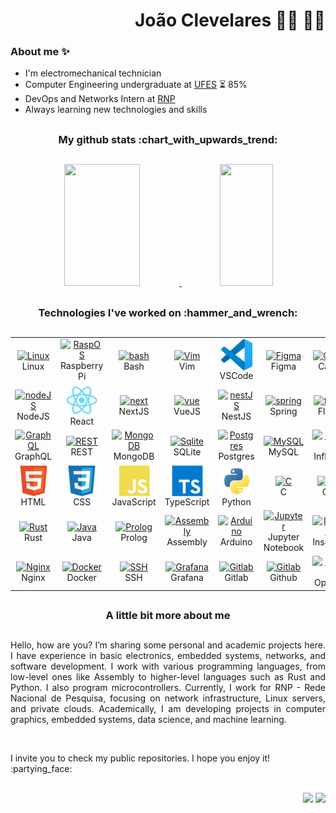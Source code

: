 <h1 align="right"> João Clevelares 👨‍🎓 👨‍💻</h1>

### About me :sparkles:
 - I'm electromechanical technician
 - Computer Engineering undergraduate at [UFES](https://www.ufes.br) ⏳ 85%
 - DevOps and Networks Intern at [RNP](https://www.rnp.br/) 
 - Always learning new technologies and skills
 
 ##
 
 <div align="center">
  <h3> My github stats :chart_with_upwards_trend: </h3>
 </div>
 
 ##
 
<div align="center">
  <a href="https://github.com/vortex2jm">
  <img width="49%" height="195px" src="https://github-readme-stats.vercel.app/api?username=vortex2jm&show_icons=true&include_all_commits=true&count_private=true&hide_border=true&title_color=00bfbf&icon_color=00bfbf&text_color=c9d1d9&bg_color=ffffff00"/> 
  <img width="41%" height="195px" src="https://github-readme-stats.vercel.app/api/top-langs/?username=vortex2jm&layout=compact&langs_count=8&hide_border=true&title_color=00bfbf&text_color=00bfbf&bg_color=ffffff00" />
</a>
</div>

##

<div align="center">
  <h3>Technologies I've worked on :hammer_and_wrench:</h3>
</div>

##

<table align="center">
  <tr>
    <td align="center" width="100">
      <a href="https://github.com/vortex2jm" target="_blank">
        <img align="center" alt="Linux" height="50" width="50" src="https://cdn.jsdelivr.net/gh/devicons/devicon/icons/linux/linux-original.svg">
      </a>
      <br>
      Linux
    </td>
    <td align="center" width="100">
      <a href="https://github.com/vortex2jm" target="_blank">
        <img align="center" alt="RaspOS" height="50" width="50" src="https://cdn.jsdelivr.net/gh/devicons/devicon/icons/raspberrypi/raspberrypi-original.svg">
      </a>
      <br>
      Raspberry Pi
    </td>
    <td align="center" width="100">
      <a href="https://github.com/vortex2jm" target="_blank">
        <img align="center" alt="bash" height="50" width="50" src="https://cdn.jsdelivr.net/gh/devicons/devicon/icons/bash/bash-original.svg">
      </a>
      <br>
      Bash
    </td>    
    <td align="center" width="100">
      <a href="https://github.com/vortex2jm" target="_blank">
        <img align="center" alt="Vim" height="50" width="50" src="https://cdn.jsdelivr.net/gh/devicons/devicon/icons/vim/vim-original.svg">
      </a>
      <br>
      Vim
    </td>
    <td align="center" width="100">
      <a href="https://github.com/vortex2jm" target="_blank">
        <img align="center" alt="Vscode" height="50" width="50" src="https://raw.githubusercontent.com/devicons/devicon/master/icons/vscode/vscode-original.svg">
      </a>
      <br>
      VSCode
    </td>
    <td align="center" width="100">
      <a href="https://github.com/vortex2jm" target="_blank">
        <img align="center" alt="Figma" height="50" width="50" src="https://cdn.jsdelivr.net/gh/devicons/devicon/icons/figma/figma-original.svg">
      </a>
      <br>
      Figma
    </td>
    <td align="center" width="100">
      <a href="https://github.com/vortex2jm" target="_blank">
        <img align="center" alt="Canva" height="50" width="50" src="https://cdn.jsdelivr.net/gh/devicons/devicon/icons/canva/canva-original.svg">
      </a>
      <br>
      Canva
    </td>
  </tr>

  <tr>
    <td align="center" width="100">
      <a href="https://github.com/vortex2jm" target="_blank">
        <img align="center" alt="nodeJS" height="50" width="50" src="https://cdn.jsdelivr.net/gh/devicons/devicon/icons/nodejs/nodejs-original.svg" />
      </a>
      <br>
      NodeJS
    </td>   
    <td align="center" width="100">
      <a href="https://github.com/vortex2jm" target="_blank">
        <img align="center" alt="React" height="50" width="50" src="https://raw.githubusercontent.com/devicons/devicon/master/icons/react/react-original.svg">
      </a>
      <br>
      React
    </td>
    <td align="center" width="100">
      <a href="https://github.com/vortex2jm" target="_blank">
        <img align="center" alt="next" height="50" width="50" src="https://cdn.jsdelivr.net/gh/devicons/devicon/icons/nextjs/nextjs-original.svg" />
      </a>
      <br>
      NextJS
    </td>
    <td align="center" width="100">
      <a href="https://github.com/vortex2jm" target="_blank">
        <img align="center" alt="vue" height="50" width="50" src="https://cdn.jsdelivr.net/gh/devicons/devicon/icons/vuejs/vuejs-original.svg" />
      </a>
      <br>
      VueJS
    </td>
    <td align="center" width="100">
      <a href="https://github.com/vortex2jm" target="_blank">
        <img align="center" alt="nestJS" height="50" width="50" src="https://cdn.jsdelivr.net/gh/devicons/devicon/icons/nestjs/nestjs-original.svg" />
      </a>
      <br>
      NestJS
    </td>
    <td align="center" width="100">
      <a href="https://github.com/vortex2jm" target="_blank">
        <img align="center" alt="spring" height="50" width="50" src="https://cdn.jsdelivr.net/gh/devicons/devicon/icons/spring/spring-original.svg" />
      </a>
      <br>
      Spring
    </td>
    <td align="center" width="100">
      <a href="https://github.com/vortex2jm" target="_blank">
        <img align="center" alt="flutter" height="50" width="50" src="https://cdn.jsdelivr.net/gh/devicons/devicon/icons/flutter/flutter-original.svg" />
      </a>
      <br>
      Flutter
    </td>
  </tr>

  <tr>
    <td align="center" width="100">
      <a href="https://github.com/vortex2jm" target="_blank">
        <img align="center" alt="GraphQL" height="50" width="50" src="https://techstack-generator.vercel.app/graphql-icon.svg">
      </a>
      <br>
      GraphQL
    </td>
    <td align="center" width="100">
      <a href="https://github.com/vortex2jm" target="_blank">
        <img align="center" alt="REST" height="50" width="50" src="https://techstack-generator.vercel.app/restapi-icon.svg">
      </a>
      <br>
      REST
    </td>
    <td align="center" width="100">
      <a href="https://github.com/vortex2jm" target="_blank">
        <img align="center" alt="MongoDB" height="50" width="50" src="https://cdn.jsdelivr.net/gh/devicons/devicon/icons/mongodb/mongodb-original.svg">
      </a>
      <br>
      MongoDB
    </td>
    <td align="center" width="100">
      <a href="https://github.com/vortex2jm" target="_blank">
        <img align="center" alt="Sqlite" height="50" width="50" src="https://cdn.jsdelivr.net/gh/devicons/devicon/icons/sqlite/sqlite-original.svg">
      </a>
      <br>
      SQLite
    </td>
    <td align="center" width="100">
      <a href="https://github.com/vortex2jm" target="_blank">
        <img align="center" alt="Postgres" height="50" width="50" src="https://cdn.jsdelivr.net/gh/devicons/devicon/icons/postgresql/postgresql-original.svg">
      </a>
      <br>
      Postgres
    </td>
    <td align="center" width="100">
      <a href="https://github.com/vortex2jm" target="_blank">
        <img align="center" alt="MySQL" height="50" width="50" src="https://techstack-generator.vercel.app/mysql-icon.svg">
      </a>
      <br>
      MySQL
    </td>
    <td align="center" width="100">
      <a href="https://github.com/vortex2jm" target="_blank">
        <img align="center" alt="InfluxDB" height="50" width="50" src="https://cdn.jsdelivr.net/gh/devicons/devicon/icons/influxdb/influxdb-original.svg">
      </a>
      <br>
      InfluxDB
    </td>
  </tr>

  <tr>
    <td align="center" width="100">
      <a href="https://github.com/vortex2jm" target="_blank">
        <img align="center" alt="HTML" height="50" width="50" src="https://raw.githubusercontent.com/devicons/devicon/master/icons/html5/html5-original.svg">
      </a>
      <br>
      HTML
    </td>
    <td align="center" width="100">
      <a href="https://github.com/vortex2jm" target="_blank">
        <img align="center" alt="CSS" height="50" width="50" src="https://raw.githubusercontent.com/devicons/devicon/master/icons/css3/css3-original.svg">
      </a>
      <br>
      CSS
    </td>
    <td align="center" width="100">
      <a href="../../../?tab=repositories&q=&type=&language=javascript&sort=" target="_blank">
        <img align="center" alt="Js" height="50" width="50" src="https://raw.githubusercontent.com/devicons/devicon/master/icons/javascript/javascript-plain.svg">
      </a>
      <br>
      JavaScript
    </td>
    <td align="center" width="100">
      <a href="../../../?tab=repositories&q=&type=&language=typescript&sort=" target="_blank">
        <img align="center" alt="Ts" height="50" width="50" src="https://raw.githubusercontent.com/devicons/devicon/master/icons/typescript/typescript-original.svg">
      </a>
      <br>
      TypeScript
    </td>
    <td align="center" width="100">
      <a href="../../../?tab=repositories&q=&type=&language=python&sort=" target="_blank">
        <img align="center" alt="Python" height="50" width="50" src="https://raw.githubusercontent.com/devicons/devicon/master/icons/python/python-original.svg">
      </a>
      <br>
      Python
    </td>
    <td align="center" width="100">
      <a href="../../../?tab=repositories&q=&type=&language=c&sort=" target="_blank">
        <img align="center" alt="C" height="50" width="50" src="https://cdn.jsdelivr.net/gh/devicons/devicon/icons/c/c-original.svg" />
      </a>
      <br>
      C
    </td>
    <td align="center" width="100">
      <a href="../../../?tab=repositories&q=&type=&language=c%2B%2B&sort=" target="_blank">
        <img align="center" alt="C++" height="50" width="50" src="https://techstack-generator.vercel.app/cpp-icon.svg" />
      </a>
      <br>
      C++
    </td>
  </tr>

  <tr>
    <td align="center" width="100">
      <a href="https://github.com/vortex2jm" target="_blank">
        <img align="center" alt="Rust" height="50" width="50" src="https://cdn.jsdelivr.net/gh/devicons/devicon/icons/rust/rust-original.svg">
      </a>
      <br>
      Rust
    </td>
    <td align="center" width="100">
      <a href="../../../?tab=repositories&q=&type=&language=java&sort=" target="_blank">
        <img align="center" alt="Java" height="50" width="50" src="https://cdn.jsdelivr.net/gh/devicons/devicon/icons/java/java-original.svg" />
      </a>
      <br>
      Java
    </td>
    <td align="center" width="100">
      <a href="https://github.com/vortex2jm" target="_blank">
        <img align="center" alt="Prolog" height="50" width="50" src="https://cdn.jsdelivr.net/gh/devicons/devicon/icons/prolog/prolog-original.svg">
      </a>
      <br>
      Prolog
    </td>
    <td align="center" width="100">
      <a href="https://github.com/vortex2jm" target="_blank">
        <img align="center" alt="Assembly" height="50" width="50" src="https://user-images.githubusercontent.com/5421823/62779159-4cf76880-baaa-11e9-8318-e20a1aaa913a.png">
      </a>
      <br>
      Assembly
    </td>
    <td align="center" width="100">
      <a href="https://github.com/vortex2jm" target="_blank">
        <img align="center" alt="Arduino" height="50" width="50" src="https://cdn.jsdelivr.net/gh/devicons/devicon/icons/arduino/arduino-original.svg">
      </a>
      <br>
      Arduino
    </td>
    <td align="center" width="100">
      <a href="https://github.com/vortex2jm" target="_blank">
        <img align="center" alt="Jupyter" height="50" width="50" src="https://cdn.jsdelivr.net/gh/devicons/devicon/icons/jupyter/jupyter-original.svg">
      </a>
      <br>
      Jupyter Notebook
    </td>
    <td align="center" width="100">
      <a href="https://github.com/vortex2jm" target="_blank">
        <img align="center" alt="Insomnia" height="50" width="50" src="https://cdn.jsdelivr.net/gh/devicons/devicon/icons/insomnia/insomnia-original.svg">
      </a>
      <br>
      Insomnia
    </td>
  </tr>

  <tr>
    <td align="center" width="100">
      <a href="https://github.com/vortex2jm" target="_blank">
        <img align="center" alt="Nginx" height="50" width="50" src="https://techstack-generator.vercel.app/nginx-icon.svg">
      </a>
      <br>
      Nginx
    </td>
    <td align="center" width="100">
      <a href="https://github.com/vortex2jm" target="_blank">
        <img align="center" alt="Docker" height="50" width="50" src="https://techstack-generator.vercel.app/docker-icon.svg">
      </a>
      <br>
      Docker
    </td>
    <td align="center" width="100">
      <a href="https://github.com/vortex2jm" target="_blank">
        <img align="center" alt="SSH" height="50" width="50" src="https://cdn.jsdelivr.net/gh/devicons/devicon/icons/ssh/ssh-original.svg">
      </a>
      <br>SSH
    </td>
    <td align="center" width="100">
      <a href="https://github.com/vortex2jm" target="_blank">
        <img align="center" alt="Grafana" height="50" width="50" src="https://cdn.jsdelivr.net/gh/devicons/devicon/icons/grafana/grafana-original.svg">
      </a>
      <br>
      Grafana
    </td>
    <td align="center" width="100">
      <a href="https://github.com/vortex2jm" target="_blank">
        <img align="center" alt="Gitlab" height="50" width="50" src="https://cdn.jsdelivr.net/gh/devicons/devicon/icons/gitlab/gitlab-original.svg">
      </a>
      <br>
      Gitlab
    </td>
    <td align="center" width="100">
      <a href="https://github.com/vortex2jm" target="_blank">
        <img align="center" alt="Gitlab" height="50" width="50" src="https://techstack-generator.vercel.app/github-icon.svg">
      </a>
      <br>
      Github
    </td>
    <td align="center" width="100">
      <a href="https://github.com/vortex2jm" target="_blank">
        <img align="center" alt="OpenGL" height="50" width="50" src="https://cdn.jsdelivr.net/gh/devicons/devicon/icons/opengl/opengl-original.svg">
      </a>
      <br>
      OpenGL
    </td>
  </tr>
</table>

##

 <div align="center">
  <h3> A little bit more about me </h3>
 </div>
 
##

<p align="justify">
Hello, how are you? I’m sharing some personal and academic projects here. I have experience in basic electronics,
embedded systems, networks, and software development. I work with various programming languages, from low-level ones
like Assembly to higher-level languages such as Rust and Python. I also program microcontrollers. Currently, I work 
for RNP - Rede Nacional de Pesquisa, focusing on network infrastructure, Linux servers,
and private clouds. Academically, I am developing projects in computer graphics, embedded systems, data science, and machine learning.
</p>

<br>

<p>
  I invite you to check my public repositories. I hope you enjoy it! :partying_face: 
</p>

##

<div align="right"> 
   <a href = "mailto:joaopaulomoura5328@gmail.com"><img src="https://img.shields.io/badge/-Gmail-white?style=for-the-badge&logo=gmail&logoColor=red" target="_blank"></a>
   <a href="https://www.linkedin.com/in/joão-clevelares-287b04279"><img src="https://img.shields.io/badge/Linkedin-blue?style=for-the-badge&logo=linkedin" target="_blank"></a>
</div>
